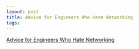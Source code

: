 ```yaml
---
layout: post
title: Advice for Engineers Who Hate Networking
tags: 
---
```

[Advice for Engineers Who Hate Networking][1]

[1]: http://www.todaysengineer.org/2011/Jul/networking.asp

